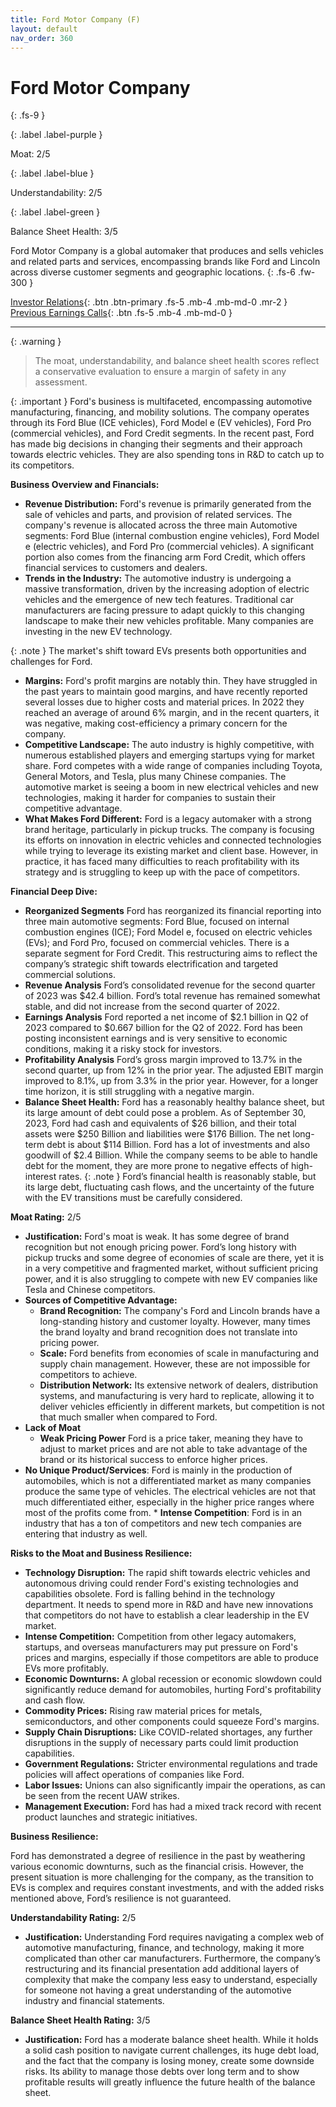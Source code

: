 ```yaml
---
title: Ford Motor Company (F)
layout: default
nav_order: 360
---
```


# Ford Motor Company
{: .fs-9 }

{: .label .label-purple }

Moat: 2/5

{: .label .label-blue }

Understandability: 2/5

{: .label .label-green }

Balance Sheet Health: 3/5

Ford Motor Company is a global automaker that produces and sells vehicles and related parts and services, encompassing brands like Ford and Lincoln across diverse customer segments and geographic locations.
{: .fs-6 .fw-300 }

[Investor Relations](https://www.google.com/search?q=F+investor+relations){: .btn .btn-primary .fs-5 .mb-4 .mb-md-0 .mr-2 }
[Previous Earnings Calls](https://discountingcashflows.com/company/F/transcripts/){: .btn .fs-5 .mb-4 .mb-md-0 }

---

{: .warning }
>The moat, understandability, and balance sheet health scores reflect a conservative evaluation to ensure a margin of safety in any assessment.



{: .important }
Ford's business is multifaceted, encompassing automotive manufacturing, financing, and mobility solutions. The company operates through its Ford Blue (ICE vehicles), Ford Model e (EV vehicles), Ford Pro (commercial vehicles), and Ford Credit segments. In the recent past, Ford has made big decisions in changing their segments and their approach towards electric vehicles. They are also spending tons in R&D to catch up to its competitors.

**Business Overview and Financials:**

*   **Revenue Distribution:** Ford's revenue is primarily generated from the sale of vehicles and parts, and provision of related services. The company's revenue is allocated across the three main Automotive segments: Ford Blue (internal combustion engine vehicles), Ford Model e (electric vehicles), and Ford Pro (commercial vehicles). A significant portion also comes from the financing arm Ford Credit, which offers financial services to customers and dealers.
*  **Trends in the Industry:** The automotive industry is undergoing a massive transformation, driven by the increasing adoption of electric vehicles and the emergence of new tech features. Traditional car manufacturers are facing pressure to adapt quickly to this changing landscape to make their new vehicles profitable. Many companies are investing in the new EV technology.

{: .note }
The market's shift toward EVs presents both opportunities and challenges for Ford.
*   **Margins:** Ford's profit margins are notably thin. They have struggled in the past years to maintain good margins, and have recently reported several losses due to higher costs and material prices. In 2022 they reached an average of around 6% margin, and in the recent quarters, it was negative, making cost-efficiency a primary concern for the company.
*   **Competitive Landscape:** The auto industry is highly competitive, with numerous established players and emerging startups vying for market share. Ford competes with a wide range of companies including Toyota, General Motors, and Tesla, plus many Chinese companies. The automotive market is seeing a boom in new electrical vehicles and new technologies, making it harder for companies to sustain their competitive advantage.
*    **What Makes Ford Different:**  Ford is a legacy automaker with a strong brand heritage, particularly in pickup trucks. The company is focusing its efforts on innovation in electric vehicles and connected technologies while trying to leverage its existing market and client base. However, in practice, it has faced many difficulties to reach profitability with its strategy and is struggling to keep up with the pace of competitors.

**Financial Deep Dive:**

*   **Reorganized Segments**
    Ford has reorganized its financial reporting into three main automotive segments: Ford Blue, focused on internal combustion engines (ICE); Ford Model e, focused on electric vehicles (EVs); and Ford Pro, focused on commercial vehicles. There is a separate segment for Ford Credit. This restructuring aims to reflect the company’s strategic shift towards electrification and targeted commercial solutions.
*  **Revenue Analysis**
  Ford’s consolidated revenue for the second quarter of 2023 was $42.4 billion. Ford’s total revenue has remained somewhat stable, and did not increase from the second quarter of 2022.
* **Earnings Analysis**
  Ford reported a net income of $2.1 billion in Q2 of 2023 compared to $0.667 billion for the Q2 of 2022. Ford has been posting inconsistent earnings and is very sensitive to economic conditions, making it a risky stock for investors.
*  **Profitability Analysis**
   Ford’s gross margin improved to 13.7% in the second quarter, up from 12% in the prior year. The adjusted EBIT margin improved to 8.1%, up from 3.3% in the prior year. However, for a longer time horizon, it is still struggling with a negative margin.
*   **Balance Sheet Health:** Ford has a reasonably healthy balance sheet, but its large amount of debt could pose a problem. As of September 30, 2023, Ford had cash and equivalents of $26 billion, and their total assets were $250 Billion and liabilities were $176 Billion. The net long-term debt is about $114 Billion. Ford has a lot of investments and also goodwill of $2.4 Billion. While the company seems to be able to handle debt for the moment, they are more prone to negative effects of high-interest rates.
{: .note }
Ford’s financial health is reasonably stable, but its large debt, fluctuating cash flows, and the uncertainty of the future with the EV transitions must be carefully considered.

**Moat Rating:** 2/5

*   **Justification:** Ford's moat is weak. It has some degree of brand recognition but not enough pricing power. Ford’s long history with pickup trucks and some degree of economies of scale are there, yet it is in a very competitive and fragmented market, without sufficient pricing power, and it is also struggling to compete with new EV companies like Tesla and Chinese competitors.
*   **Sources of Competitive Advantage:**
    *   **Brand Recognition:** The company's Ford and Lincoln brands have a long-standing history and customer loyalty. However, many times the brand loyalty and brand recognition does not translate into pricing power.
    *   **Scale:** Ford benefits from economies of scale in manufacturing and supply chain management. However, these are not impossible for competitors to achieve.
    *  **Distribution Network:** Its extensive network of dealers, distribution systems, and manufacturing is very hard to replicate, allowing it to deliver vehicles efficiently in different markets, but competition is not that much smaller when compared to Ford.
*   **Lack of Moat**
    *   **Weak Pricing Power**  Ford is a price taker, meaning they have to adjust to market prices and are not able to take advantage of the brand or its historical success to enforce higher prices.
   *    **No Unique Product/Services**: Ford is mainly in the production of automobiles, which is not a differentiated market as many companies produce the same type of vehicles. The electrical vehicles are not that much differentiated either, especially in the higher price ranges where most of the profits come from.
    *   **Intense Competition**: Ford is in an industry that has a ton of competitors and new tech companies are entering that industry as well.

**Risks to the Moat and Business Resilience:**

*   **Technology Disruption:** The rapid shift towards electric vehicles and autonomous driving could render Ford's existing technologies and capabilities obsolete. Ford is falling behind in the technology department. It needs to spend more in R&D and have new innovations that competitors do not have to establish a clear leadership in the EV market.
*   **Intense Competition:** Competition from other legacy automakers, startups, and overseas manufacturers may put pressure on Ford's prices and margins, especially if those competitors are able to produce EVs more profitably.
*   **Economic Downturns:** A global recession or economic slowdown could significantly reduce demand for automobiles, hurting Ford's profitability and cash flow.
*   **Commodity Prices:** Rising raw material prices for metals, semiconductors, and other components could squeeze Ford's margins.
*   **Supply Chain Disruptions:** Like COVID-related shortages, any further disruptions in the supply of necessary parts could limit production capabilities.
*    **Government Regulations:** Stricter environmental regulations and trade policies will affect operations of companies like Ford.
*  **Labor Issues:** Unions can also significantly impair the operations, as can be seen from the recent UAW strikes.
*   **Management Execution:** Ford has had a mixed track record with recent product launches and strategic initiatives.

**Business Resilience:**

Ford has demonstrated a degree of resilience in the past by weathering various economic downturns, such as the financial crisis. However, the present situation is more challenging for the company, as the transition to EVs is complex and requires constant investments, and with the added risks mentioned above, Ford’s resilience is not guaranteed.

**Understandability Rating:** 2/5
*   **Justification:** Understanding Ford requires navigating a complex web of automotive manufacturing, finance, and technology, making it more complicated than other car manufacturers. Furthermore, the company’s restructuring and its financial presentation add additional layers of complexity that make the company less easy to understand, especially for someone not having a great understanding of the automotive industry and financial statements.

**Balance Sheet Health Rating:** 3/5
*   **Justification:** Ford has a moderate balance sheet health. While it holds a solid cash position to navigate current challenges, its huge debt load, and the fact that the company is losing money, create some downside risks. Its ability to manage those debts over long term and to show profitable results will greatly influence the future health of the balance sheet.

